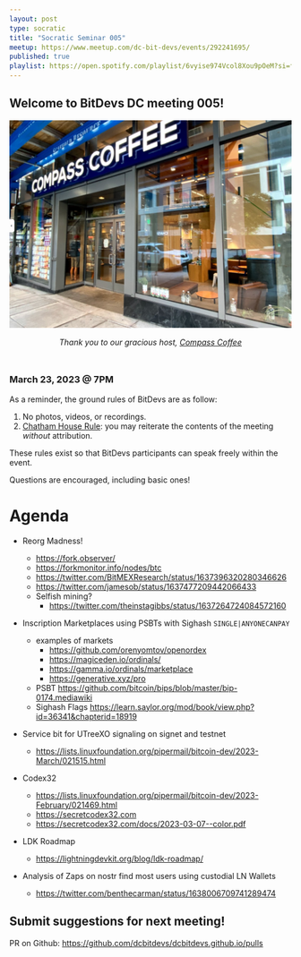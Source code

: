 ```yaml
---
layout: post
type: socratic
title: "Socratic Seminar 005"
meetup: https://www.meetup.com/dc-bit-devs/events/292241695/
published: true
playlist: https://open.spotify.com/playlist/6vyise974Vcol8Xou9pOeM?si=fdf4f158ecc64c2f
---
```


## Welcome to BitDevs DC meeting 005!

![compass](img/002-compass.png)


<div style="text-align: center; margin-bottom: 3rem;">
<i>Thank you to our gracious host, <a href="https://www.compasscoffee.com/products/bitcoin-blend?variant=39564113477728">Compass
Coffee</a></i>
</div>


### March 23, 2023 @ 7PM

As a reminder, the ground rules of BitDevs are as follow:

1. No photos, videos, or recordings.
2. [Chatham House Rule](https://en.wikipedia.org/wiki/Chatham_House_Rule): you may
   reiterate the contents of the meeting *without* attribution.


These rules exist so that BitDevs participants can speak freely
within the event.

Questions are encouraged, including basic ones!

# Agenda

- Reorg Madness!
  - <https://fork.observer/>
  - <https://forkmonitor.info/nodes/btc>
  - <https://twitter.com/BitMEXResearch/status/1637396320280346626>
  - <https://twitter.com/jamesob/status/1637477209442066433>
  - Selfish mining?
    - <https://twitter.com/theinstagibbs/status/1637264724084572160>

- Inscription Marketplaces using PSBTs with Sighash `SINGLE|ANYONECANPAY`
  - examples of markets
    - <https://github.com/orenyomtov/openordex>
    - <https://magiceden.io/ordinals/>
    - <https://gamma.io/ordinals/marketplace>
    - <https://generative.xyz/pro>
  - PSBT <https://github.com/bitcoin/bips/blob/master/bip-0174.mediawiki>
  - Sighash Flags <https://learn.saylor.org/mod/book/view.php?id=36341&chapterid=18919>

- Service bit for UTreeXO signaling on signet and testnet
  - <https://lists.linuxfoundation.org/pipermail/bitcoin-dev/2023-March/021515.html>

- Codex32
  - <https://lists.linuxfoundation.org/pipermail/bitcoin-dev/2023-February/021469.html>
  - <https://secretcodex32.com>
  - <https://secretcodex32.com/docs/2023-03-07--color.pdf>

- LDK Roadmap
  - <https://lightningdevkit.org/blog/ldk-roadmap/>

- Analysis of Zaps on nostr find most users using custodial LN Wallets
  - <https://twitter.com/benthecarman/status/1638006709741289474>

## Submit suggestions for next meeting!

PR on Github: https://github.com/dcbitdevs/dcbitdevs.github.io/pulls
